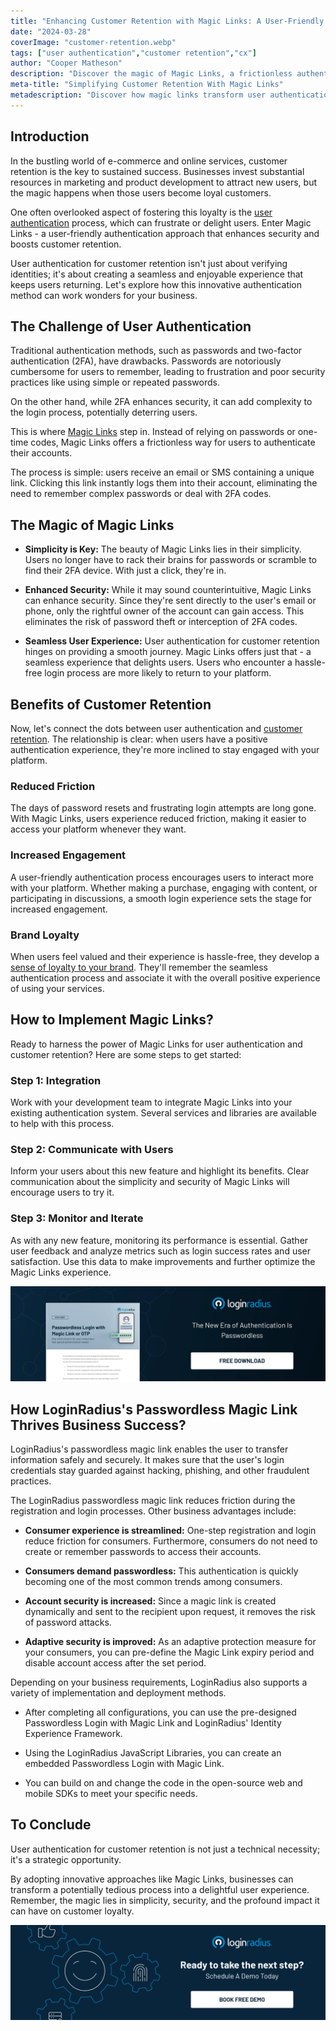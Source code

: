 ```yaml
---
title: "Enhancing Customer Retention with Magic Links: A User-Friendly Approach to Authentication"
date: "2024-03-28"
coverImage: "customer-retention.webp"
tags: ["user authentication","customer retention","cx"]
author: "Cooper Matheson"
description: "Discover the magic of Magic Links, a frictionless authentication method that simplifies login. Easily enhance security and boost customer retention. Say goodbye to password woes and 2FA complexity. Learn how to implement Magic Links for a seamless user experience."
meta-title: "Simplifying Customer Retention With Magic Links"
metadescription: "Discover how magic links transform user authentication, enhance security, & customer loyalty. Learn about the simplicity, security, & benefits for businesses."
---
```

## Introduction

In the bustling world of e-commerce and online services, customer retention is the key to sustained success. Businesses invest substantial resources in marketing and product development to attract new users, but the magic happens when those users become loyal customers. 

One often overlooked aspect of fostering this loyalty is the [user authentication](https://www.loginradius.com/authentication/) process, which can frustrate or delight users. Enter Magic Links - a user-friendly authentication approach that enhances security and boosts customer retention.

User authentication for customer retention isn't just about verifying identities; it's about creating a seamless and enjoyable experience that keeps users returning. Let's explore how this innovative authentication method can work wonders for your business.

## The Challenge of User Authentication

Traditional authentication methods, such as passwords and two-factor authentication (2FA), have drawbacks. Passwords are notoriously cumbersome for users to remember, leading to frustration and poor security practices like using simple or repeated passwords. 

On the other hand, while 2FA enhances security, it can add complexity to the login process, potentially deterring users.

This is where [Magic Links](https://www.loginradius.com/blog/identity/passwordless-magic-links/) step in. Instead of relying on passwords or one-time codes, Magic Links offers a frictionless way for users to authenticate their accounts. 

The process is simple: users receive an email or SMS containing a unique link. Clicking this link instantly logs them into their account, eliminating the need to remember complex passwords or deal with 2FA codes.


## The Magic of Magic Links

* **Simplicity is Key:** The beauty of Magic Links lies in their simplicity. Users no longer have to rack their brains for passwords or scramble to find their 2FA device. With just a click, they're in.

* **Enhanced Security:** While it may sound counterintuitive, Magic Links can enhance security. Since they're sent directly to the user's email or phone, only the rightful owner of the account can gain access. This eliminates the risk of password theft or interception of 2FA codes.

* **Seamless User Experience:** User authentication for customer retention hinges on providing a smooth journey. Magic Links offers just that - a seamless experience that delights users. Users who encounter a hassle-free login process are more likely to return to your platform.

## Benefits of Customer Retention

Now, let's connect the dots between user authentication and [customer retention](https://www.loginradius.com/blog/growth/improve-customer-relation-brand-identity/). The relationship is clear: when users have a positive authentication experience, they're more inclined to stay engaged with your platform.


### Reduced Friction

The days of password resets and frustrating login attempts are long gone. With Magic Links, users experience reduced friction, making it easier to access your platform whenever they want.


### Increased Engagement

A user-friendly authentication process encourages users to interact more with your platform. Whether making a purchase, engaging with content, or participating in discussions, a smooth login experience sets the stage for increased engagement.


### Brand Loyalty

When users feel valued and their experience is hassle-free, they develop a [sense of loyalty to your brand](https://www.loginradius.com/blog/growth/ciam-improves-customer-trust-and-loyalty/). They'll remember the seamless authentication process and associate it with the overall positive experience of using your services.


## How to Implement Magic Links? 

Ready to harness the power of Magic Links for user authentication and customer retention? Here are some steps to get started:


### Step 1: Integration

Work with your development team to integrate Magic Links into your existing authentication system. Several services and libraries are available to help with this process.


### Step 2: Communicate with Users

Inform your users about this new feature and highlight its benefits. Clear communication about the simplicity and security of Magic Links will encourage users to try it.


### Step 3: Monitor and Iterate

As with any new feature, monitoring its performance is essential. Gather user feedback and analyze metrics such as login success rates and user satisfaction. Use this data to make improvements and further optimize the Magic Links experience.

[![DS-passwordless-login-magic-link-otp](DS-passwordless-login-magic-link-otp.webp)](https://www.loginradius.com/resource/passwordless-login-magic-link-otp-datasheet)

## How LoginRadius's Passwordless Magic Link Thrives Business Success?

LoginRadius's passwordless magic link enables the user to transfer information safely and securely. It makes sure that the user's login credentials stay guarded against hacking, phishing, and other fraudulent practices. 

The LoginRadius passwordless magic link reduces friction during the registration and login processes. Other business advantages include:

* **Consumer experience is streamlined:** One-step registration and login reduce friction for consumers. Furthermore, consumers do not need to create or remember passwords to access their accounts.

* **Consumers demand passwordless:** This authentication is quickly becoming one of the most common trends among consumers.

* **Account security is increased:** Since a magic link is created dynamically and sent to the recipient upon request, it removes the risk of password attacks.

* **Adaptive security is improved:** As an adaptive protection measure for your consumers, you can pre-define the Magic Link expiry period and disable account access after the set period.

Depending on your business requirements, LoginRadius also supports a variety of implementation and deployment methods.

* After completing all configurations, you can use the pre-designed Passwordless Login with Magic Link and LoginRadius' Identity Experience Framework.

* Using the LoginRadius JavaScript Libraries, you can create an embedded Passwordless Login with Magic Link.

* You can build on and change the code in the open-source web and mobile SDKs to meet your specific needs.

## To Conclude

User authentication for customer retention is not just a technical necessity; it's a strategic opportunity. 

By adopting innovative approaches like Magic Links, businesses can transform a potentially tedious process into a delightful user experience. Remember, the magic lies in simplicity, security, and the profound impact it can have on customer loyalty.

[![book-a-demo-loginradius](../../assets/book-a-demo-loginradius.webp)](https://www.loginradius.com/contact-us?utm_source=blog&utm_medium=web&utm_campaign=customer-retention-magic-links)